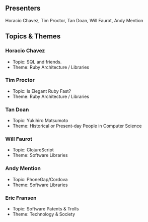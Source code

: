 ## Presenters

Horacio Chavez, Tim Proctor, Tan Doan, Will Faurot, Andy Mention

## Topics & Themes

### Horacio Chavez

* Topic: SQL and friends. 
* Theme: Ruby Architecture / Libraries

### Tim Proctor

* Topic: Is Elegant Ruby Fast?
* Theme: Ruby Architecture / Libraries

### Tan Doan

* Topic: Yukihiro Matsumoto
* Theme: Historical or Present-day People in Computer Science

### Will Faurot

* Topic: ClojureScript
* Theme: Software Libraries

### Andy Mention

* Topic: PhoneGap/Cordova
* Theme: Software Libraries

### Eric Fransen

* Topic: Software Patents & Trolls
* Theme: Technology & Society
